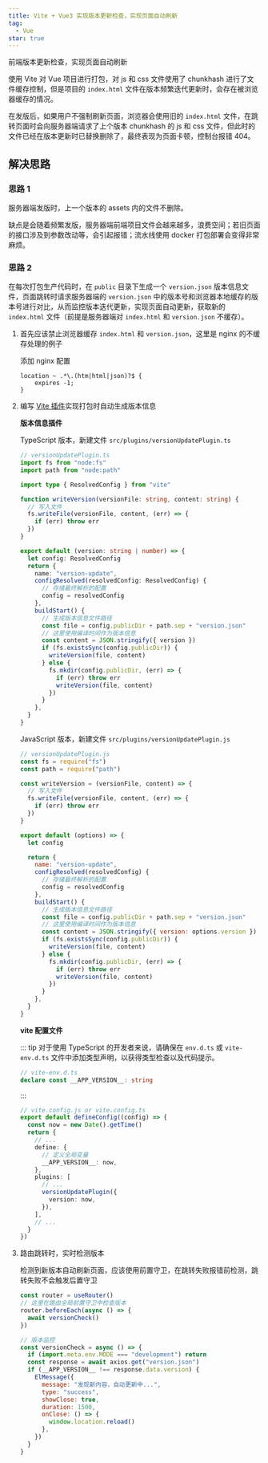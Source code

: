 ```yaml
---
title: Vite + Vue3 实现版本更新检查，实现页面自动刷新
tag:
  - Vue
star: true
---
```


前端版本更新检查，实现页面自动刷新

<!-- more -->

使用 Vite 对 Vue 项目进行打包，对 js 和 css 文件使用了 chunkhash 进行了文件缓存控制，但是项目的 `index.html` 文件在版本频繁迭代更新时，会存在被浏览器缓存的情况。

在发版后，如果用户不强制刷新页面，浏览器会使用旧的 `index.html` 文件，在跳转页面时会向服务器端请求了上个版本 chunkhash 的 js 和 css 文件，但此时的文件已经在版本更新时已替换删除了，最终表现为页面卡顿，控制台报错 404。

## 解决思路

### 思路 1

服务器端发版时，上一个版本的 assets 内的文件不删除。

缺点是会随着频繁发版，服务器端前端项目文件会越来越多，浪费空间；若旧页面的接口涉及到参数改动等，会引起报错；流水线使用 docker 打包部署会变得非常麻烦。

### 思路 2

在每次打包生产代码时，在 `public` 目录下生成一个 `version.json` 版本信息文件，页面跳转时请求服务器端的 `version.json` 中的版本号和浏览器本地缓存的版本号进行对比，从而监控版本迭代更新，实现页面自动更新，获取新的 `index.html` 文件（前提是服务器端对 `index.html` 和 `version.json` 不缓存）。

1. 首先应该禁止浏览器缓存 `index.html` 和 `version.json`，这里是 nginx 的不缓存处理的例子

   添加 nginx 配置

   ```nginx
   location ~ .*\.(htm|html|json)?$ {
       expires -1;
   }
   ```

2. 编写 [Vite 插件](https://vitejs.cn/guide/api-plugin.html)实现打包时自动生成版本信息

   **版本信息插件**

   TypeScript 版本，新建文件 `src/plugins/versionUpdatePlugin.ts`

   ```typescript
   // versionUpdatePlugin.ts
   import fs from "node:fs"
   import path from "node:path"

   import type { ResolvedConfig } from "vite"

   function writeVersion(versionFile: string, content: string) {
     // 写入文件
     fs.writeFile(versionFile, content, (err) => {
       if (err) throw err
     })
   }

   export default (version: string | number) => {
     let config: ResolvedConfig
     return {
       name: "version-update",
       configResolved(resolvedConfig: ResolvedConfig) {
         // 存储最终解析的配置
         config = resolvedConfig
       },
       buildStart() {
         // 生成版本信息文件路径
         const file = config.publicDir + path.sep + "version.json"
         // 这里使用编译时间作为版本信息
         const content = JSON.stringify({ version })
         if (fs.existsSync(config.publicDir)) {
           writeVersion(file, content)
         } else {
           fs.mkdir(config.publicDir, (err) => {
             if (err) throw err
             writeVersion(file, content)
           })
         }
       },
     }
   }
   ```

   JavaScript 版本，新建文件 `src/plugins/versionUpdatePlugin.js`

   ```javascript
   // versionUpdatePlugin.js
   const fs = require("fs")
   const path = require("path")

   const writeVersion = (versionFile, content) => {
     // 写入文件
     fs.writeFile(versionFile, content, (err) => {
       if (err) throw err
     })
   }

   export default (options) => {
     let config

     return {
       name: "version-update",
       configResolved(resolvedConfig) {
         // 存储最终解析的配置
         config = resolvedConfig
       },
       buildStart() {
         // 生成版本信息文件路径
         const file = config.publicDir + path.sep + "version.json"
         // 这里使用编译时间作为版本信息
         const content = JSON.stringify({ version: options.version })
         if (fs.existsSync(config.publicDir)) {
           writeVersion(file, content)
         } else {
           fs.mkdir(config.publicDir, (err) => {
             if (err) throw err
             writeVersion(file, content)
           })
         }
       },
     }
   }
   ```

   **vite 配置文件**

   ::: tip
   对于使用 TypeScript 的开发者来说，请确保在 `env.d.ts` 或 `vite-env.d.ts` 文件中添加类型声明，以获得类型检查以及代码提示。

   ```typescript
   // vite-env.d.ts
   declare const __APP_VERSION__: string
   ```

   :::

   ```typescript
   // vite.config.js or vite.config.ts
   export default defineConfig((config) => {
     const now = new Date().getTime()
     return {
       // ...
       define: {
         // 定义全局变量
         __APP_VERSION__: now,
       },
       plugins: [
         // ...
         versionUpdatePlugin({
           version: now,
         }),
       ],
       // ...
     }
   })
   ```

3. 路由跳转时，实时检测版本

   检测到新版本自动刷新页面，应该使用前置守卫，在跳转失败报错前检测，跳转失败不会触发后置守卫

   ```javascript
   const router = useRouter()
   // 这里在路由全局前置守卫中检查版本
   router.beforeEach(async () => {
     await versionCheck()
   })

   // 版本监控
   const versionCheck = async () => {
     if (import.meta.env.MODE === "development") return
     const response = await axios.get("version.json")
     if (__APP_VERSION__ !== response.data.version) {
       ElMessage({
         message: "发现新内容，自动更新中...",
         type: "success",
         showClose: true,
         duration: 1500,
         onClose: () => {
           window.location.reload()
         },
       })
     }
   }
   ```
